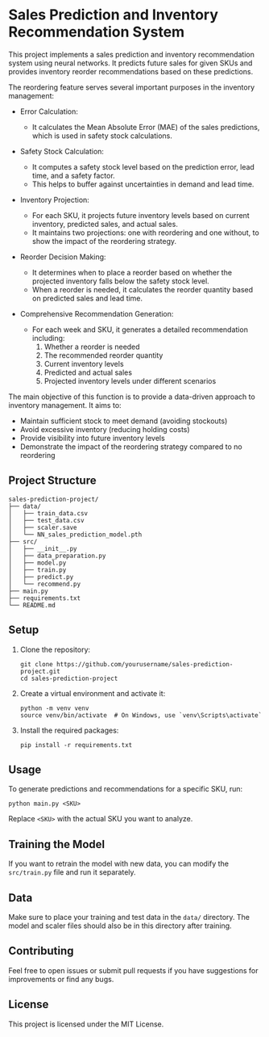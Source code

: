 # Sales Prediction and Inventory Recommendation System

This project implements a sales prediction and inventory recommendation system using neural networks. 
It predicts future sales for given SKUs and provides inventory reorder recommendations based on these predictions.

The reordering feature serves several important purposes in the inventory management:

- Error Calculation:
  * It calculates the Mean Absolute Error (MAE) of the sales predictions, which is used in safety stock calculations.

- Safety Stock Calculation:
  * It computes a safety stock level based on the prediction error, lead time, and a safety factor.
  * This helps to buffer against uncertainties in demand and lead time.

- Inventory Projection:
  * For each SKU, it projects future inventory levels based on current inventory, predicted sales, and actual sales.
  * It maintains two projections: one with reordering and one without, to show the impact of the reordering strategy.

- Reorder Decision Making:
  * It determines when to place a reorder based on whether the projected inventory falls below the safety stock level.
  * When a reorder is needed, it calculates the reorder quantity based on predicted sales and lead time.

- Comprehensive Recommendation Generation:
  * For each week and SKU, it generates a detailed recommendation including:
      1. Whether a reorder is needed
      2. The recommended reorder quantity
      3. Current inventory levels
      4. Predicted and actual sales
      5. Projected inventory levels under different scenarios

The main objective of this function is to provide a data-driven approach to inventory management.
It aims to:
* Maintain sufficient stock to meet demand (avoiding stockouts)
* Avoid excessive inventory (reducing holding costs)
* Provide visibility into future inventory levels
* Demonstrate the impact of the reordering strategy compared to no reordering

## Project Structure

```
sales-prediction-project/
├── data/
│   ├── train_data.csv
│   ├── test_data.csv
│   ├── scaler.save
│   └── NN_sales_prediction_model.pth
├── src/
│   ├── __init__.py
│   ├── data_preparation.py
│   ├── model.py
│   ├── train.py
│   ├── predict.py
│   └── recommend.py
├── main.py
├── requirements.txt
└── README.md
```

## Setup

1. Clone the repository:
   ```
   git clone https://github.com/yourusername/sales-prediction-project.git
   cd sales-prediction-project
   ```

2. Create a virtual environment and activate it:
   ```
   python -m venv venv
   source venv/bin/activate  # On Windows, use `venv\Scripts\activate`
   ```

3. Install the required packages:
   ```
   pip install -r requirements.txt
   ```

## Usage

To generate predictions and recommendations for a specific SKU, run:

```
python main.py <SKU>
```

Replace `<SKU>` with the actual SKU you want to analyze.

## Training the Model

If you want to retrain the model with new data, you can modify the `src/train.py` file and run it separately.

## Data

Make sure to place your training and test data in the `data/` directory. The model and scaler files should also be in this directory after training.

## Contributing

Feel free to open issues or submit pull requests if you have suggestions for improvements or find any bugs.

## License

This project is licensed under the MIT License.
